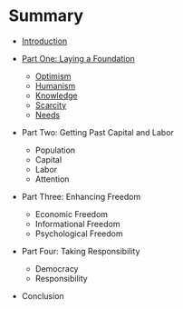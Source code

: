 # Summary

* [Introduction](README.md)

* [Part One: Laying a Foundation](pat-one/README.md)
    * [Optimism](part-one/Optimism.md)
    * [Humanism](part-one/Humanism.md)
    * [Knowledge](part-one/Knowledge.md)
    * [Scarcity](part-one/Scarcity.md)
    * [Needs](part-one/Needs.md)

* Part Two: Getting Past Capital and Labor
    * Population
    * Capital
    * Labor
    * Attention

* Part Three: Enhancing Freedom
    * Economic Freedom
    * Informational Freedom
    * Psychological Freedom

* Part Four: Taking Responsibility
    * Democracy
    * Responsibility

* Conclusion
